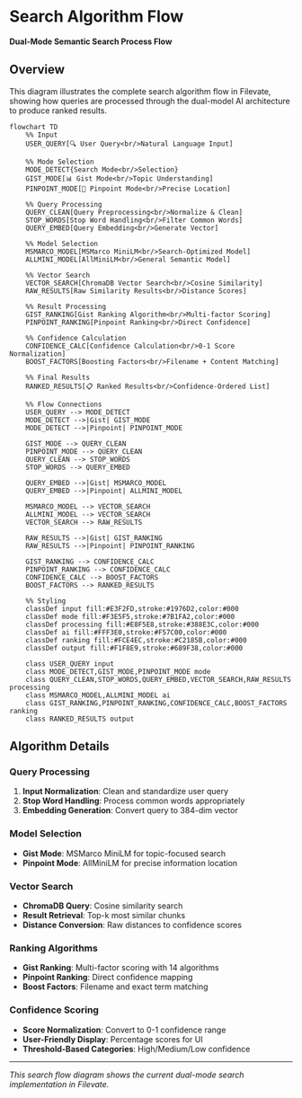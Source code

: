 # Search Algorithm Flow

**Dual-Mode Semantic Search Process Flow**

## Overview

This diagram illustrates the complete search algorithm flow in Filevate, showing how queries are processed through the dual-model AI architecture to produce ranked results.

```mermaid
flowchart TD
    %% Input
    USER_QUERY[🔍 User Query<br/>Natural Language Input]
    
    %% Mode Selection
    MODE_DETECT{Search Mode<br/>Selection}
    GIST_MODE[📊 Gist Mode<br/>Topic Understanding]
    PINPOINT_MODE[🎯 Pinpoint Mode<br/>Precise Location]
    
    %% Query Processing
    QUERY_CLEAN[Query Preprocessing<br/>Normalize & Clean]
    STOP_WORDS[Stop Word Handling<br/>Filter Common Words]
    QUERY_EMBED[Query Embedding<br/>Generate Vector]
    
    %% Model Selection
    MSMARCO_MODEL[MSMarco MiniLM<br/>Search-Optimized Model]
    ALLMINI_MODEL[AllMiniLM<br/>General Semantic Model]
    
    %% Vector Search
    VECTOR_SEARCH[ChromaDB Vector Search<br/>Cosine Similarity]
    RAW_RESULTS[Raw Similarity Results<br/>Distance Scores]
    
    %% Result Processing
    GIST_RANKING[Gist Ranking Algorithm<br/>Multi-factor Scoring]
    PINPOINT_RANKING[Pinpoint Ranking<br/>Direct Confidence]
    
    %% Confidence Calculation
    CONFIDENCE_CALC[Confidence Calculation<br/>0-1 Score Normalization]
    BOOST_FACTORS[Boosting Factors<br/>Filename + Content Matching]
    
    %% Final Results
    RANKED_RESULTS[📋 Ranked Results<br/>Confidence-Ordered List]
    
    %% Flow Connections
    USER_QUERY --> MODE_DETECT
    MODE_DETECT -->|Gist| GIST_MODE
    MODE_DETECT -->|Pinpoint| PINPOINT_MODE
    
    GIST_MODE --> QUERY_CLEAN
    PINPOINT_MODE --> QUERY_CLEAN
    QUERY_CLEAN --> STOP_WORDS
    STOP_WORDS --> QUERY_EMBED
    
    QUERY_EMBED -->|Gist| MSMARCO_MODEL
    QUERY_EMBED -->|Pinpoint| ALLMINI_MODEL
    
    MSMARCO_MODEL --> VECTOR_SEARCH
    ALLMINI_MODEL --> VECTOR_SEARCH
    VECTOR_SEARCH --> RAW_RESULTS
    
    RAW_RESULTS -->|Gist| GIST_RANKING
    RAW_RESULTS -->|Pinpoint| PINPOINT_RANKING
    
    GIST_RANKING --> CONFIDENCE_CALC
    PINPOINT_RANKING --> CONFIDENCE_CALC
    CONFIDENCE_CALC --> BOOST_FACTORS
    BOOST_FACTORS --> RANKED_RESULTS

    %% Styling
    classDef input fill:#E3F2FD,stroke:#1976D2,color:#000
    classDef mode fill:#F3E5F5,stroke:#7B1FA2,color:#000
    classDef processing fill:#E8F5E8,stroke:#388E3C,color:#000
    classDef ai fill:#FFF3E0,stroke:#F57C00,color:#000
    classDef ranking fill:#FCE4EC,stroke:#C2185B,color:#000
    classDef output fill:#F1F8E9,stroke:#689F38,color:#000

    class USER_QUERY input
    class MODE_DETECT,GIST_MODE,PINPOINT_MODE mode
    class QUERY_CLEAN,STOP_WORDS,QUERY_EMBED,VECTOR_SEARCH,RAW_RESULTS processing
    class MSMARCO_MODEL,ALLMINI_MODEL ai
    class GIST_RANKING,PINPOINT_RANKING,CONFIDENCE_CALC,BOOST_FACTORS ranking
    class RANKED_RESULTS output
```

## Algorithm Details

### **Query Processing**
1. **Input Normalization**: Clean and standardize user query
2. **Stop Word Handling**: Process common words appropriately
3. **Embedding Generation**: Convert query to 384-dim vector

### **Model Selection**
- **Gist Mode**: MSMarco MiniLM for topic-focused search
- **Pinpoint Mode**: AllMiniLM for precise information location

### **Vector Search**
- **ChromaDB Query**: Cosine similarity search
- **Result Retrieval**: Top-k most similar chunks
- **Distance Conversion**: Raw distances to confidence scores

### **Ranking Algorithms**
- **Gist Ranking**: Multi-factor scoring with 14 algorithms
- **Pinpoint Ranking**: Direct confidence mapping
- **Boost Factors**: Filename and exact term matching

### **Confidence Scoring**
- **Score Normalization**: Convert to 0-1 confidence range
- **User-Friendly Display**: Percentage scores for UI
- **Threshold-Based Categories**: High/Medium/Low confidence

---

*This search flow diagram shows the current dual-mode search implementation in Filevate.*
